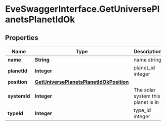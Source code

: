 # EveSwaggerInterface.GetUniversePlanetsPlanetIdOk

## Properties
Name | Type | Description | Notes
------------ | ------------- | ------------- | -------------
**name** | **String** | name string | 
**planetId** | **Integer** | planet_id integer | 
**position** | [**GetUniversePlanetsPlanetIdOkPosition**](GetUniversePlanetsPlanetIdOkPosition.md) |  | [optional] 
**systemId** | **Integer** | The solar system this planet is in | 
**typeId** | **Integer** | type_id integer | 


